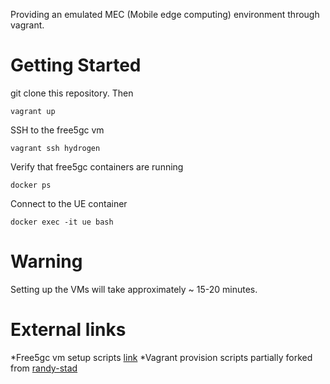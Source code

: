 Providing an emulated MEC (Mobile edge computing) environment through vagrant.

# Getting Started
git clone this repository. Then
```
vagrant up
```

SSH to the free5gc vm
```
vagrant ssh hydrogen
```

Verify that free5gc containers are running
```
docker ps
```

Connect to the UE container
```
docker exec -it ue bash
```



# Warning
Setting up the VMs will take approximately ~ 15-20 minutes.


# External links
*Free5gc vm setup scripts [link](https://github.com/LABORA-INF-UFG/NetSoft2020-Tutorial4-Demo2-Exp1)
*Vagrant provision scripts partially forked from [randy-stad](https://github.com/randy-stad/k3s-vagrant-cluster/blob/master/)

